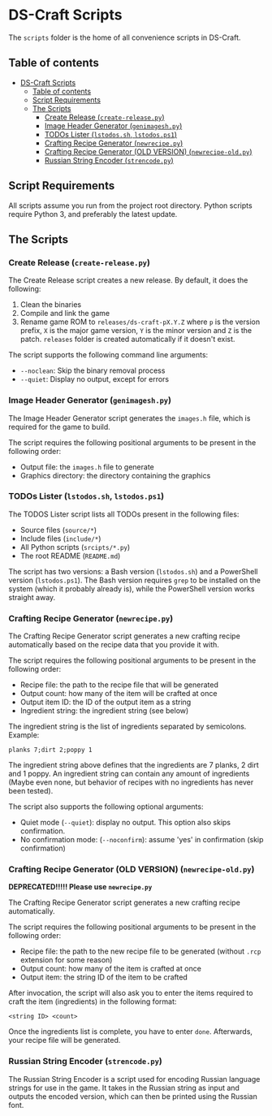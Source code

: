
# DS-Craft Scripts

The `scripts` folder is the home of all convenience scripts in DS-Craft.

## Table of contents

- [DS-Craft Scripts](#ds-craft-scripts)
  * [Table of contents](#table-of-contents)
  * [Script Requirements](#script-requirements)
  * [The Scripts](#the-scripts)
    + [Create Release (`create-release.py`)](#create-release-create-releasepy)
    + [Image Header Generator (`genimagesh.py`)](#image-header-generator-genimageshpy)
    + [TODOs Lister (`lstodos.sh`, `lstodos.ps1`)](#todos-lister-lstodossh-lstodosps1)
    + [Crafting Recipe Generator (`newrecipe.py`)](#crafting-recipe-generator-newrecipepy)
    + [Crafting Recipe Generator (OLD VERSION) (`newrecipe-old.py`)](#crafting-recipe-generator-old-version-newrecipe-oldpy)
    + [Russian String Encoder (`strencode.py`)](#russian-string-encoder-strencodepy)

## Script Requirements

All scripts assume you run from the project root directory. Python scripts require Python 3, and preferably the latest update.

## The Scripts

### Create Release (`create-release.py`)

The Create Release script creates a new release. By default, it does the following:

1. Clean the binaries
1. Compile and link the game
1. Rename game ROM to `releases/ds-craft-pX.Y.Z` where `p` is the version prefix, `X` is the major game version, `Y` is the minor version and `Z` is the patch. `releases` folder is created automatically if it doesn't exist.

The script supports the following command line arguments:

- `--noclean`: Skip the binary removal process
- `--quiet`: Display no output, except for errors

### Image Header Generator (`genimagesh.py`)

The Image Header Generator script generates the `images.h` file, which is required for the game to build.

The script requires the following positional arguments to be present in the following order:

- Output file: the `images.h` file to generate
- Graphics directory: the directory containing the graphics

### TODOs Lister (`lstodos.sh`, `lstodos.ps1`)

The TODOS Lister script lists all TODOs present in the following files:

- Source files (`source/*`)
- Include files (`include/*`)
- All Python scripts (`srcipts/*.py`)
- The root README (`README.md`)

The script has two versions: a Bash version (`lstodos.sh`) and a PowerShell version (`lstodos.ps1`). The Bash version requires `grep` to be installed on the system (which it probably already is), while the PowerShell version works straight away.

### Crafting Recipe Generator (`newrecipe.py`)

The Crafting Recipe Generator script generates a new crafting recipe automatically based on the recipe data that you provide it with.

The script requires the following positional arguments to be present in the following order:

- Recipe file: the path to the recipe file that will be generated
- Output count: how many of the item will be crafted at once
- Output item ID: the ID of the output item as a string
- Ingredient string: the ingredient string (see below)

The ingredient string is the list of ingredients separated by semicolons. Example:

```
planks 7;dirt 2;poppy 1
```

The ingredient string above defines that the ingredients are 7 planks, 2 dirt and 1 poppy. An ingredient string can contain any amount of ingredients (Maybe even none, but behavior of recipes with no ingredients has never been tested).

The script also supports the following optional arguments:

- Quiet mode (`--quiet`): display no output. This option also skips confirmation.
- No confirmation mode: (`--noconfirm`): assume 'yes' in confirmation (skip confirmation)

### Crafting Recipe Generator (OLD VERSION) (`newrecipe-old.py`)

**DEPRECATED!!!!! Please use `newrecipe.py`**

The Crafting Recipe Generator script generates a new crafting recipe automatically.

The script requires the following positional arguments to be present in the following order:

- Recipe file: the path to the new recipe file to be generated (without `.rcp` extension for some reason)
- Output count: how many of the item is crafted at once
- Output item: the string ID of the item to be crafted

After invocation, the script will also ask you to enter the items required to craft the item (ingredients) in the following format:

`<string ID> <count>`

Once the ingredients list is complete, you have to enter `done`. Afterwards, your recipe file will be generated.

### Russian String Encoder (`strencode.py`)

The Russian String Encoder is a script used for encoding Russian language strings for use in the game. It takes in the Russian string as input and outputs the encoded version, which can then be printed using the Russian font.
